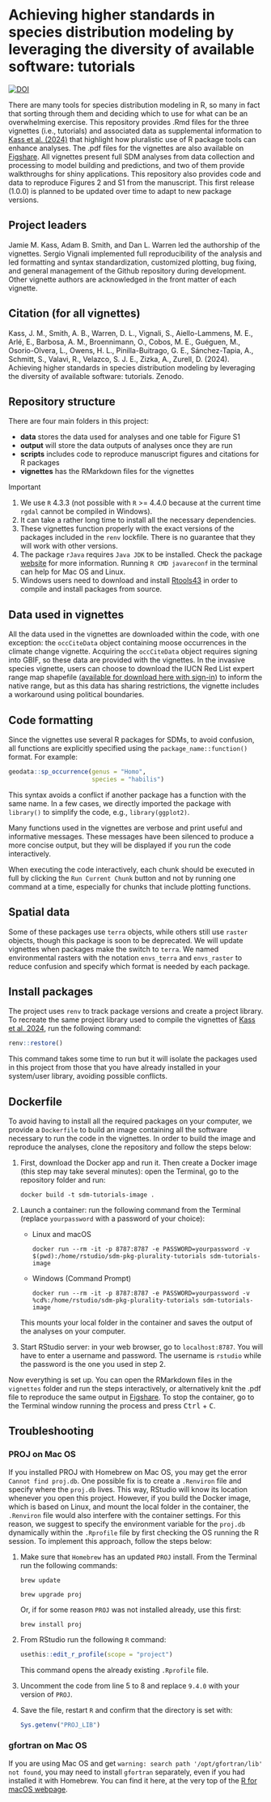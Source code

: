 # Achieving higher standards in species distribution modeling by leveraging the diversity of available software: tutorials

[![DOI](https://zenodo.org/badge/DOI/10.5281/zenodo.14000836.svg)](https://doi.org/10.5281/zenodo.14000836)

There are many tools for species distribution modeling in R, so many in fact that sorting through them and deciding which to use for what can be an overwhelming exercise. This repository provides .Rmd files for the three vignettes (i.e., tutorials) and associated data as supplemental information to  [Kass et al. (2024)](https://www.doi.org/10.1111/ecog.07346) that highlight how pluralistic use of R package tools can enhance analyses. The .pdf files for the vignettes are also available on [Figshare](www.doi.org/10.6084/m9.figshare.27312903). All vignettes present full SDM analyses from data collection and processing to model building and predictions, and two of them provide walkthroughs for shiny applications. This repository also provides code and data to reproduce Figures 2 and S1 from the manuscript. This first release (1.0.0) is planned to be updated over time to adapt to new package versions.

## Project leaders

Jamie M. Kass, Adam B. Smith, and Dan L. Warren led the authorship of the vignettes. Sergio Vignali implemented full reproducibility of the analysis and led formatting and syntax standardization, customized plotting, bug fixing, and general management of the Github repository during development. Other vignette authors are acknowledged in the front matter of each vignette.

## Citation (for all vignettes)

Kass, J. M., Smith, A. B., Warren, D. L., Vignali, S., Aiello-Lammens, M. E., Arlé, E., Barbosa, A. M., Broennimann, O., Cobos, M. E., Guéguen, M., Osorio-Olvera, L., Owens, H. L., Pinilla-Buitrago, G. E., Sánchez-Tapia, A., Schmitt, S., Valavi, R., Velazco, S. J. E., Zizka, A., Zurell, D. (2024). Achieving higher standards in species distribution modeling by leveraging the diversity of available software: tutorials. Zenodo.

## Repository structure

There are four main folders in this project:

* **data** stores the data used for analyses and one table for Figure S1
* **output** will store the data outputs of analyses once they are run
* **scripts** includes code to reproduce manuscript figures and citations for R packages
* **vignettes** has the RMarkdown files for the vignettes

> [!IMPORTANT]
> 1. We use `R` 4.3.3 (not possible with `R` >= 4.4.0 because at the current time `rgdal` cannot be compiled in Windows).
> 2. It can take a rather long time to install all the necessary dependencies.
> 3. These vignettes function properly with the exact versions of the packages included in the `renv` lockfile. There is no guarantee that they will work with other versions.
> 4. The package `rJava` requires `Java JDK` to be installed. Check the package [website](https://www.rforge.net/rJava/docs/index.html) for more information. Running `R CMD javareconf` in the terminal can help for Mac OS and Linux.
> 5. Windows users need to download and install [Rtools43](https://cran.r-project.org/bin/windows/Rtools/rtools43/rtools.html) in order to compile and install packages from source.


## Data used in vignettes

All the data used in the vignettes are downloaded within the code, with one exception: the `occCiteData` object containing moose occurrences in the climate change vignette. Acquiring the `occCiteData` object requires signing into GBIF, so these data are provided with the vignettes. In the invasive species vignette, users can choose to download the IUCN Red List expert range map shapefile ([available for download here with sign-in](https://www.iucnredlist.org/species/70204120/70204139)) to inform the native range, but as this data has sharing restrictions, the vignette includes a workaround using political boundaries.

## Code formatting

Since the vignettes use several R packages for SDMs, to avoid confusion, all functions are explicitly specified using the `package_name::function()` format. For example:

```r
geodata::sp_occurrence(genus = "Homo",
                       species = "habilis")
```

This syntax avoids a conflict if another package has a function with the same name. In a few cases, we directly imported the package with `library()` to simplify the code, e.g., `library(ggplot2)`.

Many functions used in the vignettes are verbose and print useful and informative messages. These messages have been silenced to produce a more concise output, but they will be displayed if you run the code interactively.

When executing the code interactively, each chunk should be executed in full by clicking the `Run Current Chunk` button and not by running one command at a time, especially for chunks that include plotting functions.

## Spatial data

Some of these packages use `terra` objects, while others still use `raster` objects, though this package is soon to be deprecated. We will update vignettes when packages make the switch to `terra`. We named environmental rasters with the notation `envs_terra` and `envs_raster` to reduce confusion and specify which format is needed by each package.

## Install packages

The project uses `renv` to track package versions and create a project library. To recreate the same project library used to compile the vignettes of [Kass et al. 2024](www.doi.org/10.1111/ecog.07346), run the following command:

```r
renv::restore()
```

This command takes some time to run but it will isolate the packages used in this project from those that you have already installed in your system/user library, avoiding possible conflicts.

## Dockerfile

To avoid having to install all the required packages on your computer, we provide a `Dockerfile` to build an image containing all the software necessary to run the code in the vignettes. In order to build the image and reproduce the analyses, clone the repository and follow the steps below:

1. First, download the Docker app and run it. Then create a Docker image (this step may take several minutes): open the Terminal, go to the repository folder and run:

    ```
    docker build -t sdm-tutorials-image .
    ```

2. Launch a container: run the following command from the Terminal (replace `yourpassword` with a password of your choice):

    * Linux and macOS

      ```
      docker run --rm -it -p 8787:8787 -e PASSWORD=yourpassword -v $(pwd):/home/rstudio/sdm-pkg-plurality-tutorials sdm-tutorials-image
      ```

    * Windows (Command Prompt)

      ```
      docker run --rm -it -p 8787:8787 -e PASSWORD=yourpassword -v %cd%:/home/rstudio/sdm-pkg-plurality-tutorials sdm-tutorials-image
      ```

    This mounts your local folder in the container and saves the output of the analyses on your computer.

3. Start RStudio server: in your web browser, go to `localhost:8787`. You will have to enter a username and password. The username is `rstudio` while the password is the one you used in step 2.

Now everything is set up. You can open the RMarkdown files in the `vignettes` folder and run the steps interactively, or alternatively knit the .pdf file to reproduce the same output in [Figshare](www.doi.org/10.6084/m9.figshare.27312903). To stop the container, go to the Terminal window running the process and press <kbd>Ctrl</kbd> + <kbd>C</kbd>.

## Troubleshooting

### PROJ on Mac OS

If you installed PROJ with Homebrew on Mac OS, you may get the error `Cannot find proj.db`. One possible fix is to create a `.Renviron` file and specify where the `proj.db` lives. This way, RStudio will know its location whenever you open this project. However, if you build the Docker image, which is based on Linux, and mount the local folder in the container, the `.Renviron` file would also interfere with the container settings. For this reason, we suggest to specify the environment variable for the `proj.db` dynamically within the `.Rprofile` file by first checking the OS running the R session. To implement this approach, follow the steps below:

1. Make sure that `Homebrew` has an updated `PROJ` install. From the Terminal run the following commands:

    ```
    brew update
    ```

    ```
    brew upgrade proj
    ```

    Or, if for some reason `PROJ` was not installed already, use this first:

    ```
    brew install proj
    ```

2. From RStudio run the following `R` command:

    ```r
    usethis::edit_r_profile(scope = "project")
    ```

    This command opens the already existing `.Rprofile` file.

3. Uncomment the code from line 5 to 8 and replace `9.4.0` with your version of `PROJ`.

4. Save the file, restart `R` and confirm that the directory is set with:

    ```r
    Sys.getenv("PROJ_LIB")
    ```

### gfortran on Mac OS

If you are using Mac OS and get `warning: search path '/opt/gfortran/lib' not found`, you may need to install `gfortran` separately, even if you had installed it with Homebrew. You can find it here, at the very top of the [R for macOS webpage](https://cran.r-project.org/bin/macosx/tools/).
